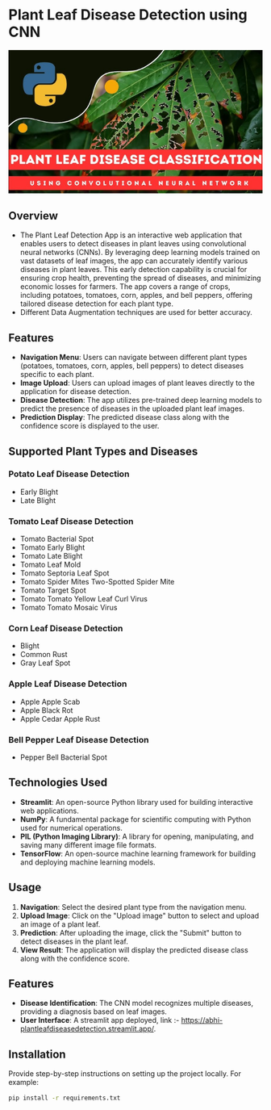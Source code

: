 # Plant Leaf Disease Detection using CNN

![banner](https://github.com/abhinavomer/plant_leaf_disease_detection/blob/main/pldd.jpg)
## Overview

- The Plant Leaf Detection App is an interactive web application that enables users to detect diseases in plant leaves using convolutional neural networks (CNNs). By leveraging deep learning models trained on vast datasets of leaf images, the app can accurately identify various diseases in plant leaves. This early detection capability is crucial for ensuring crop health, preventing the spread of diseases, and minimizing economic losses for farmers. The app covers a range of crops, including potatoes, tomatoes, corn, apples, and bell peppers, offering tailored disease detection for each plant type.
- Different Data Augmentation techniques are used for better accuracy.

## Features

- **Navigation Menu**: Users can navigate between different plant types (potatoes, tomatoes, corn, apples, bell peppers) to detect diseases specific to each plant.
- **Image Upload**: Users can upload images of plant leaves directly to the application for disease detection.
- **Disease Detection**: The app utilizes pre-trained deep learning models to predict the presence of diseases in the uploaded plant leaf images.
- **Prediction Display**: The predicted disease class along with the confidence score is displayed to the user.

## Supported Plant Types and Diseases

### Potato Leaf Disease Detection
- Early Blight
- Late Blight

### Tomato Leaf Disease Detection
- Tomato Bacterial Spot
- Tomato Early Blight
- Tomato Late Blight
- Tomato Leaf Mold
- Tomato Septoria Leaf Spot
- Tomato Spider Mites Two-Spotted Spider Mite
- Tomato Target Spot
- Tomato Tomato Yellow Leaf Curl Virus
- Tomato Tomato Mosaic Virus

### Corn Leaf Disease Detection
- Blight
- Common Rust
- Gray Leaf Spot

### Apple Leaf Disease Detection
- Apple Apple Scab
- Apple Black Rot
- Apple Cedar Apple Rust

### Bell Pepper Leaf Disease Detection
- Pepper Bell Bacterial Spot

## Technologies Used

- **Streamlit**: An open-source Python library used for building interactive web applications.
- **NumPy**: A fundamental package for scientific computing with Python used for numerical operations.
- **PIL (Python Imaging Library)**: A library for opening, manipulating, and saving many different image file formats.
- **TensorFlow**: An open-source machine learning framework for building and deploying machine learning models.

## Usage

1. **Navigation**: Select the desired plant type from the navigation menu.
2. **Upload Image**: Click on the "Upload image" button to select and upload an image of a plant leaf.
3. **Prediction**: After uploading the image, click the "Submit" button to detect diseases in the plant leaf.
4. **View Result**: The application will display the predicted disease class along with the confidence score.

## Features
- **Disease Identification**: The CNN model recognizes multiple diseases, providing a diagnosis based on leaf images.
- **User Interface**: A streamlit app deployed, link :- https://abhi-plantleafdiseasedetection.streamlit.app/.

## Installation
Provide step-by-step instructions on setting up the project locally. For example:
```bash
pip install -r requirements.txt
